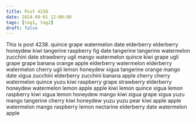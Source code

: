```yaml
---
title: Post 4238
date: 2024-09-01 12:00:00
tags: [tag1, tag2]
draft: false
---
```

This is post 4238.
quince
grape
watermelon
date
elderberry
elderberry
honeydew
kiwi
tangerine
raspberry
fig
date
tangerine
tangerine
watermelon
zucchini
date
strawberry
ugli
mango
watermelon
quince
kiwi
grape
ugli
grape
grape
banana
orange
apple
elderberry
watermelon
elderberry
watermelon
cherry
ugli
lemon
honeydew
xigua
tangerine
orange
mango
date
xigua
zucchini
elderberry
zucchini
banana
apple
cherry
cherry
watermelon
quince
yuzu
kiwi
raspberry
grape
strawberry
elderberry
honeydew
watermelon
lemon
apple
apple
kiwi
lemon
quince
xigua
lemon
raspberry
kiwi
xigua
lemon
honeydew
mango
kiwi
xigua
grape
xigua
yuzu
mango
tangerine
cherry
kiwi
honeydew
yuzu
yuzu
pear
kiwi
apple
apple
watermelon
mango
raspberry
lemon
nectarine
elderberry
date
watermelon
apple
